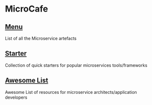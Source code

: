 # MicroCafe

## [Menu](../../../menu/) 
List of all the Microservice artefacts

## [Starter](../../../starter/)
Collection of quick starters for popular microservices tools/frameworks

## [Awesome List](../../../awesome/)
Awesome List of resources for microservice architects/application developers
